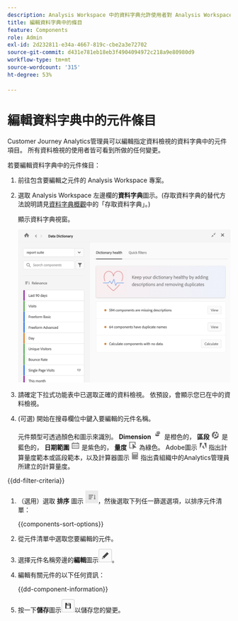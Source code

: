 ```yaml
---
description: Analysis Workspace 中的資料字典允許使用者對 Analysis Workspace 中的各種元件建立目錄和追蹤，包括其預定用途、已核准的元件、重複的元件等等。
title: 編輯資料字典中的條目
feature: Components
role: Admin
exl-id: 2d232811-e34a-4667-819c-cbe2a3e72702
source-git-commit: d431e781eb18eb3f4904094972c218a9e80980d9
workflow-type: tm+mt
source-wordcount: '315'
ht-degree: 53%

---
```


# 編輯資料字典中的元件條目

Customer Journey Analytics管理員可以編輯指定資料檢視的資料字典中的元件項目。 所有資料檢視的使用者皆可看到所做的任何變更。

若要編輯資料字典中的元件條目：

1. 前往包含要編輯之元件的 Analysis Workspace 專案。

1. 選取 Analysis Workspace 左邊欄的&#x200B;**資料字典**&#x200B;圖示。(存取資料字典的替代方法說明請見[資料字典概觀](/help/components/data-dictionary/data-dictionary-overview.md)中的「存取資料字典」。)

   顯示資料字典視窗。

   ![資料字典管理員檢視](assets/data-dictionary-admin.png)

1. 請確定下拉式功能表中已選取正確的資料檢視。 依預設，會顯示您已在中的資料檢視。

1. (可選) 開始在搜尋欄位中鍵入要編輯的元件名稱。

   元件類型可透過顏色和圖示來識別。 **Dimension** ![Dimension圖示](assets/dimension-icon.png) 是橙色的， **區段** ![區段圖示](assets/segment-icon.png) 是藍色的， **日期範圍** ![日期範圍圖示](assets/date-range-icon.png) 是紫色的， **量度** ![量度圖示](assets/default-metric-icon.png) 為綠色。 Adobe圖示 ![Adobe圖示](assets/default-calc-metric-icon.png) 指出計算量度範本或區段範本，以及計算器圖示 ![計算器表徵圖](assets/calculated-metric-icon-created.png) 指出貴組織中的Analytics管理員所建立的計算量度。

{{dd-filter-criteria}}

1. （選用）選取 **排序** 圖示 ![「排序元件」圖示](assets/component-sort-icon.png)，然後選取下列任一篩選選項，以排序元件清單：

   {{components-sort-options}}

1. 從元件清單中選取您要編輯的元件。

1. 選擇元件名稱旁邊的&#x200B;**編輯**&#x200B;圖示![資料字典編輯圖示](assets/data-dictionary-edit-icon.png)。

1. 編輯有關元件的以下任何資訊：

   {{dd-component-information}}

1. 按一下&#x200B;**儲存**&#x200B;圖示![資料字典儲存圖示](assets/data-dictionary-save-icon.png)以儲存您的變更。
